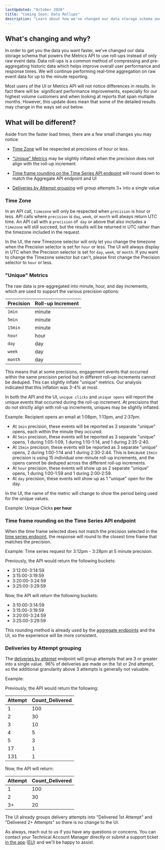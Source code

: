 ```yaml
---
lastUpdated: "October 2020"
title: "Coming Soon: Data Rollups"
description: "Learn about how we've changed our data storage schema and what changes you may see"
---
```


## What's changing and why?

In order to get you the data you want faster, we've changed our data storage schema that powers the Metrics API to use roll-ups instead of only raw event data. Data roll-ups is a common method of compressing and pre-aggregating historic data which helps improve overall user performance and response times. We will continue performing real-time aggregation on raw event data for up to the minute reporting.

Most users of the UI or Metrics API will not notice differences in results. In fact there will be  significant performance improvements, especially for our highest volume customers and when looking at reports that span multiple months. However, this update does mean that some of the detailed results may change in the ways set out below.

## What will be different?

Aside from the faster load times, there are a few small changes you may notice:

* [Time Zone](#time-zone) will be respected at precisions of hour or less.

* ["Unique" Metrics](#unique-metrics) may be slightly inflated when the precision does not align with the roll-up increment

* [Time frame rounding on the Time Series API endpoint](#time-frame-rounding-on-the-time-series-api-endpoint) will round down to match the Aggregate API endpoint and UI

* [Deliveries by Attempt grouping](#deliveries-by-attempt-grouping) will group attempts 3+ into a single value

### Time Zone

In an API call, `timezone` will only be respected when `precision` is hour or less. API calls where `precision` is `day`, `week`, or `month` will always return UTC time. An API call with a `precision` of  `day` or above that also includes a `timezone` will still succeed, but the results will be returned in UTC rather than the timezone included in the request.

In the UI, the new Timezone selector will only let you change the timezone when the Precision selector is set for `hour` or less. The UI will always display in UTC when the Precision selector is set for `day`, `week`, or `month`. If you want to change the Timezone selector but can't, please first change the Precision selector to `hour` or less.

### "Unique" Metrics

The raw data is pre-aggregated into minute, hour, and day increments, which are used to support the various precision options:

| Precision | Roll-up Increment |
| --------- | ----------------- |
| `1min`    | minute            |
| `5min`    | minute            |
| `15min`   | minute            |
| `hour`    | hour              |
| `day`     | day               |
| `week`    | day               |
| `month`   | day               |

This means that at some precisions, engagement events that occurred within the same precision period but in different roll-up increments cannot be deduped. This can slightly inflate "unique" metrics. Our analysis indicated that this inflation was 3-4% at most.

In both the API and the UI, `unique clicks` and `unique opens` will report the unique events that occurred during the roll-up increment. At precisions that do not strictly align with roll-up increments, uniques may be slightly inflated.

Example: Recipient opens an email at 1:08pm, 1:13pm, and 2:37pm.

* At `1min` precision, these events will be reported as 3 separate "unique" opens, each within the minute they occured.
* At `5min` precision, these events will be reported as 3 separate "unique" opens, 1 during 1:05-1:09, 1 during 1:10-1:14, and 1 during 2:35-2:40.
* At `15min` precision, these events will be reported as 3 separate "unique" opens, 2 during 1:00-1:14 and 1 during 2:30-2:44. This is because `15min` precision is using 15 individual one-minute roll-up increments, and the opens cannot be deduped across the different roll-up increments.
* At `hour` precision, these events will show up as 2 separate "unique" opens, 1 during 1:00-1:59 and 1 during 2:00-2:59.
* At `day` precision, these events will show up as 1 "unique" open for the day.

In the UI, the name of the metric will change to show the period being used for the unique values.

Example: Unique Clicks **per hour**

### Time frame rounding on the Time Series API endpoint

When the time frame selected does not match the precision selected in the [time series endpoint](https://developers.sparkpost.com/api/metrics/#metrics-get-time-series-metrics), the response will round to the closest time frame that matches the precision.

Example: Time series request for 3:12pm - 3:28pm at 5 minute precision.

Previously, the API would return the following buckets:

* 3:12:00-3:14:59
* 3:15:00-3:19:59
* 3:20:00-3:24:59
* 3:25:00-3:29:59

Now, the API will return the following buckets:

* 3:10:00-3:14:59
* 3:15:00-3:19:59
* 3:20:00-3:24:59
* 3:25:00-3:29:59

This rounding method is already used by the [aggregate endpoints](https://developers.sparkpost.com/api/metrics/#header-precision-parameter) and the UI, so the experience will be more consistent.

### Deliveries by Attempt grouping

The [deliveries by attempt](https://developers.sparkpost.com/api/metrics/#metrics-get-deliveries-by-attempt) endpoint will group attempts that are 3 or greater into a single value.  96% of deliveries are made on the 1st or 2nd attempt, so the additional granularity above 3 attempts is generally not valuable.

Example:

Previously, the API would return the following:

| Attempt | Count_Delivered |
| ------- | --------------- |
| 1       | 100             |
| 2       | 30              |
| 3       | 10              |
| 4       | 5               |
| 5       | 3               |
| 17      | 1               |
| 131     | 1               |

Now, the API will return:

| Attempt | Count_Delivered |
| ------- | --------------- |
| 1       | 100             |
| 2       | 30              |
| 3+      | 20              |

The UI already groups delivery attempts into "Delivered 1st Attempt" and "Delivered 2+ Attempts" so there is no change to the UI.


As always, reach out to us if you have any questions or concerns. You can contact your Technical Account Manager directly or submit a support ticket [in the app](https://app.sparkpost.com/) ([EU](https://app.eu.sparkpost.com/)) and we'll be happy to assist.
